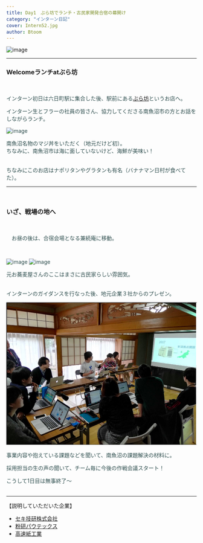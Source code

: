 ```yaml
---
title: Day1　ぶら坊でランチ・古民家開発合宿の幕開け
category: "インターン日記"
cover: Intern52.jpg
author: Btoom
---
```


![image](./Intern52^.jpg)

---

### Welcomeランチatぶら坊

<br />
<font color="DarkSlateGray">

インターン初日は六日町駅に集合した後、駅前にある[ぶら坊](https://www.facebook.com/burabouburabou/)というお店へ。
<br />

インターン生とフラーの社員の皆さん、協力してくださる南魚沼市の方とお話をしながらランチ。
<br />

![image](./Intern27.png)

南魚沼名物のマジ丼をいただく（地元だけど初）。  
ちなみに、南魚沼市は海に面していないけど、海鮮が美味い！  
<br />

ちなみにこのお店はナポリタンやグラタンも有名（バナナマン日村が食べてた）。
<br />

--- 
<br />

</font>

### いざ、戦場の地へ

<br />
<font color="DarkSlateGray">

　お昼の後は、合宿会場となる兼続庵に移動。

<br />

![image](./Intern36.png)
![image](./Intern62.jpg)

元お蕎麦屋さんのここはまさに古民家らしい雰囲気。
<br />
<br />

インターンのガイダンスを行なった後、地元企業３社からのプレゼン。

![image](./Intern81.jpg)

事業内容や抱えている課題などを聞いて、南魚沼の課題解決の材料に。
<br />

採用担当の生の声の聞いて、チーム毎に今後の作戦会議スタート！  

こうして1日目は無事終了〜
<br />
<br />

</font>

---

【説明していただいた企業】
<br />
- [セキ技研株式会社](http://www.sekigiken.co.jp/)　
- [粉研パウテックス](https://www.funken.co.jp/)
- [高速紙工業](http://www.kamikogyo.com/)



